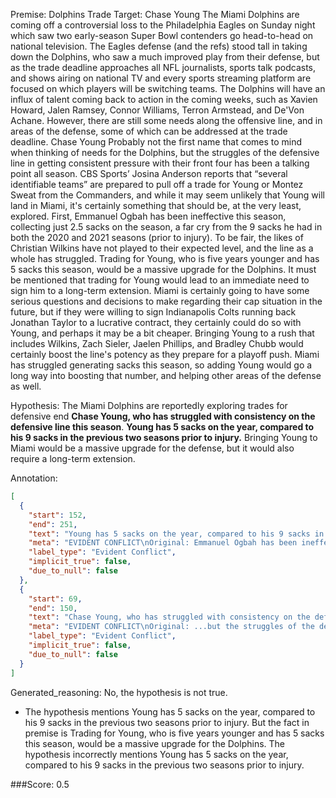 
Premise:
Dolphins Trade Target: Chase Young
The Miami Dolphins are coming off a controversial loss to the Philadelphia Eagles on Sunday night which saw two early-season Super Bowl contenders go head-to-head on national television.
The Eagles defense (and the refs) stood tall in taking down the Dolphins, who saw a much improved play from their defense, but as the trade deadline approaches all NFL journalists, sports talk podcasts, and shows airing on national TV and every sports streaming platform are focused on which players will be switching teams.
The Dolphins will have an influx of talent coming back to action in the coming weeks, such as Xavien Howard, Jalen Ramsey, Connor Williams, Terron Armstead, and De'Von Achane.
However, there are still some needs along the offensive line, and in areas of the defense, some of which can be addressed at the trade deadline.
Chase Young
Probably not the first name that comes to mind when thinking of needs for the Dolphins, but the struggles of the defensive line in getting consistent pressure with their front four has been a talking point all season.
CBS Sports’ Josina Anderson reports that “several identifiable teams” are prepared to pull off a trade for Young or Montez Sweat from the Commanders, and while it may seem unlikely that Young will land in Miami, it's certainly something that should be, at the very least, explored.
First, Emmanuel Ogbah has been ineffective this season, collecting just 2.5 sacks on the season, a far cry from the 9 sacks he had in both the 2020 and 2021 seasons (prior to injury).
To be fair, the likes of Christian Wilkins have not played to their expected level, and the line as a whole has struggled.
Trading for Young, who is five years younger and has 5 sacks this season, would be a massive upgrade for the Dolphins.
It must be mentioned that trading for Young would lead to an immediate need to sign him to a long-term extension. Miami is certainly going to have some serious questions and decisions to make regarding their cap situation in the future, but if they were willing to sign Indianapolis Colts running back Jonathan Taylor to a lucrative contract, they certainly could do so with Young, and perhaps it may be a bit cheaper.
Bringing Young to a rush that includes Wilkins, Zach Sieler, Jaelen Phillips, and Bradley Chubb would certainly boost the line's potency as they prepare for a playoff push.
Miami has struggled generating sacks this season, so adding Young would go a long way into boosting that number, and helping other areas of the defense as well.

Hypothesis:
The Miami Dolphins are reportedly exploring trades for defensive end **Chase Young, who has struggled with consistency on the defensive line this season**. **Young has 5 sacks on the year, compared to his 9 sacks in the previous two seasons prior to injury.** Bringing Young to Miami would be a massive upgrade for the defense, but it would also require a long-term extension.

Annotation:
```json
[
  {
    "start": 152,
    "end": 251,
    "text": "Young has 5 sacks on the year, compared to his 9 sacks in the previous two seasons prior to injury.",
    "meta": "EVIDENT CONFLICT\nOriginal: Emmanuel Ogbah has been ineffective this season, collecting just 2.5 sacks on the season, a far cry from the 9 sacks he had in both the 2020 and 2021 seasons (prior to injury).\nGenerated: Young has 5 sacks on the year, compared to his 9 sacks in the previous two seasons prior to injury.",
    "label_type": "Evident Conflict",
    "implicit_true": false,
    "due_to_null": false
  },
  {
    "start": 69,
    "end": 150,
    "text": "Chase Young, who has struggled with consistency on the defensive line this season",
    "meta": "EVIDENT CONFLICT\nOriginal: ...but the struggles of the defensive line in getting consistent pressure with their front four has been a talking point all season (defensive line struggle in general)\nGenerated: Chase Young, who has struggled with consistency on the defensive line this season",
    "label_type": "Evident Conflict",
    "implicit_true": false,
    "due_to_null": false
  }
]
```

Generated_reasoning:
No, the hypothesis is not true. 
- The hypothesis mentions Young has 5 sacks on the year, compared to his 9 sacks in the previous two seasons prior to injury. But the fact in premise is Trading for Young, who is five years younger and has 5 sacks this season, would be a massive upgrade for the Dolphins. The hypothesis incorrectly mentions Young has 5 sacks on the year, compared to his 9 sacks in the previous two seasons prior to injury.

###Score:
0.5
